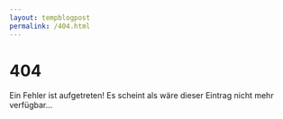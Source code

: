 ```yaml
---
layout: tempblogpost
permalink: /404.html
---
```


# 404

Ein Fehler ist aufgetreten!
Es scheint als wäre dieser Eintrag nicht mehr verfügbar...


